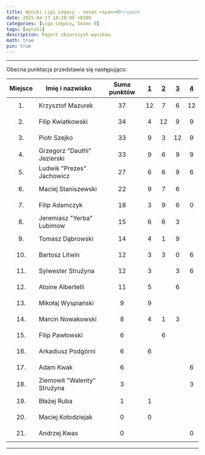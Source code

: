 ```yaml
---
title: Wyniki Ligi Legacy - sezon <span>#0</span>
date: 2025-04-17 18:20:00 +0200
categories: [Liga Legacy, Sezon 0]
tags: [wyniki]
description: Raport zbiorczych wyników.
math: true
pin: true
---
```


---

Obecna punktacja przedstawia się następująco:

|  Miejsce  | Imię i nazwisko             | Suma punktów | [1][league-0-1] | [2][league-0-2] | [3][league-0-3] | [4][league-0-4] |
|:---------:|-----------------------------|:------------:|:---------------:|:---------------:|:---------------:|:---------------:|
| $$ 1. $$  | Krzysztof Mazurek           |   $$ 37 $$   |       12        |        7        |        6        |       12        |
| $$ 2. $$  | Filip Kwiatkowski           |   $$ 34 $$   |        4        |       12        |        9        |        9        |
| $$ 3. $$  | Piotr Szejko                |   $$ 33 $$   |        9        |        3        |       12        |        9        |
| $$ 4. $$  | Grzegorz "Dauthi" Jezierski |   $$ 33 $$   |        9        |        6        |        9        |        9        |
| $$ 5. $$  | Ludwik "Prezes" Jachowicz   |   $$ 27 $$   |        6        |        6        |        9        |        6        |
| $$ 6. $$  | Maciej Staniszewski         |   $$ 22 $$   |        9        |        7        |        6        |                 |
| $$ 7. $$  | Filip Adamczyk              |   $$ 18 $$   |        3        |        9        |        6        |        0        |
| $$ 8. $$  | Jeremiasz "Yerba" Lubimow   |   $$ 15 $$   |        6        |        6        |        3        |                 |
| $$ 9. $$  | Tomasz Dąbrowski            |   $$ 14 $$   |        4        |        1        |        9        |                 |
| $$ 10. $$ | Bartosz Litwin              |   $$ 12 $$   |        3        |        3        |        0        |        6        |
| $$ 11. $$ | Sylwester Strużyna          |   $$ 12 $$   |        3        |                 |        3        |        6        |
| $$ 12. $$ | Atoine Albertelli           |   $$ 11 $$   |        5        |                 |        6        |                 |
| $$ 13. $$ | Mikołaj Wyspiański          |   $$ 9 $$    |        9        |                 |                 |                 |
| $$ 14. $$ | Marcin Nowakowski           |   $$ 8 $$    |        4        |        1        |        3        |                 |
| $$ 15. $$ | Filip Pawłowski             |   $$ 6 $$    |                 |        6        |                 |                 |
| $$ 16. $$ | Arkadiusz Podgórni          |   $$ 6 $$    |        6        |                 |                 |                 |
| $$ 17. $$ | Adam Kwak                   |   $$ 6 $$    |                 |                 |                 |        6        |
| $$ 18. $$ | Ziemowit "Walenty" Strużyna |   $$ 3 $$    |                 |                 |                 |        3        |
| $$ 19. $$ | Błażej Ruba                 |   $$ 1 $$    |        1        |                 |                 |                 |
| $$ 20. $$ | Maciej Kołodziejak          |   $$ 0 $$    |        0        |                 |                 |                 |
| $$ 21. $$ | Andrzej Kwas                |   $$ 0 $$    |                 |                 |                 |        0        |

[league-0-1]: ../Liga-Legacy-0-1
[league-0-2]: ../Liga-Legacy-0-2
[league-0-3]: ../Liga-Legacy-0-3
[league-0-4]: ../Liga-Legacy-0-4

---
